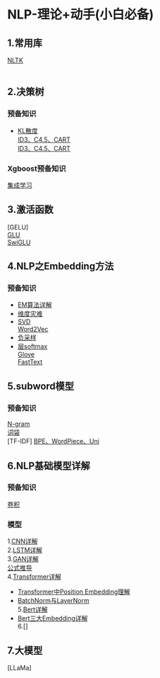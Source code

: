 # NLP-理论+动手(小白必备)
## 1.常用库
[NLTK](https://www.nltk.org/)<br>
[]()<br>
## 2.决策树
### 预备知识
* [KL散度](https://zhuanlan.zhihu.com/p/100676922)<br>
[ID3、C4.5、CART](https://zhuanlan.zhihu.com/p/85731206)<br>
[ID3、C4.5、CART](https://zhuanlan.zhihu.com/p/139523931)<br>
### Xgboost预备知识
[集成学习](https://zhuanlan.zhihu.com/p/39920405)<br>

## 3.激活函数
[GELU]<br>
[GLU]()<br>
[SwiGLU](https://zhuanlan.zhihu.com/p/650237644)
## 4.NLP之Embedding方法
### 预备知识
* [EM算法详解](https://zhuanlan.zhihu.com/p/40991784)<br>
* [维度灾难](https://www.zhihu.com/question/27836140)<br>
* [SVD](https://zhuanlan.zhihu.com/p/29846048)<br>
[Word2Vec]()<br>
* [负采样](https://zhuanlan.zhihu.com/p/39684349#:~:text=%E8%B4%9F%E9%87%87%E6%A0%B7%EF%BC%88negative%20sampling%EF%BC%89%20%E8%A7%A3%E5%86%B3%E4%BA%86%E8%BF%99%E4%B8%AA%E9%97%AE%E9%A2%98%EF%BC%8C%E5%AE%83%E6%98%AF%E7%94%A8%E6%9D%A5%E6%8F%90%E9%AB%98%E8%AE%AD%E7%BB%83%E9%80%9F%E5%BA%A6%E5%B9%B6%E4%B8%94%E6%94%B9%E5%96%84%E6%89%80%E5%BE%97%E5%88%B0%E8%AF%8D%E5%90%91%E9%87%8F%E7%9A%84%E8%B4%A8%E9%87%8F%E7%9A%84%E4%B8%80%E7%A7%8D%E6%96%B9%E6%B3%95%E3%80%82,%E4%B8%8D%E5%90%8C%E4%BA%8E%E5%8E%9F%E6%9C%AC%E6%AF%8F%E4%B8%AA%E8%AE%AD%E7%BB%83%E6%A0%B7%E6%9C%AC%E6%9B%B4%E6%96%B0%E6%89%80%E6%9C%89%E7%9A%84%E6%9D%83%E9%87%8D%EF%BC%8C%20%E8%B4%9F%E9%87%87%E6%A0%B7%E6%AF%8F%E6%AC%A1%E8%AE%A9%E4%B8%80%E4%B8%AA%E8%AE%AD%E7%BB%83%E6%A0%B7%E6%9C%AC%E4%BB%85%E4%BB%85%E6%9B%B4%E6%96%B0%E4%B8%80%E5%B0%8F%E9%83%A8%E5%88%86%E7%9A%84%E6%9D%83%E9%87%8D%20%EF%BC%8C%E8%BF%99%E6%A0%B7%E5%B0%B1%E4%BC%9A%E9%99%8D%E4%BD%8E%E6%A2%AF%E5%BA%A6%E4%B8%8B%E9%99%8D%E8%BF%87%E7%A8%8B%E4%B8%AD%E7%9A%84%E8%AE%A1%E7%AE%97%E9%87%8F%E3%80%82)<br>
* [层softmax](https://zhuanlan.zhihu.com/p/612506559)<br>
[Glove]()<br>
[FastText]()<br>
## 5.subword模型
### 预备知识
[N-gram](https://zhuanlan.zhihu.com/p/32829048)<br>
[词袋]()<br>
[TF-IDF]
[BPE、WordPiece、Uni]()<br>
## 6.NLP基础模型详解
### 预备知识
[卷积](https://blog.csdn.net/weixin_44826203/article/details/126505670)<br>
### 模型
1.[CNN详解](https://zhuanlan.zhihu.com/p/115740415)<br>
2.[LSTM详解]()<br>
3.[GAN详解](https://zhuanlan.zhihu.com/p/28853704)<br>
  [公式推导](https://zhuanlan.zhihu.com/p/78777020)<br>
4.[Transformer详解](https://zhuanlan.zhihu.com/p/338817680)<br>
* [Transformer中Position Embedding理解](https://www.zhihu.com/question/347678607)<br>
* [BatchNorm与LayerNorm](https://zhuanlan.zhihu.com/p/74516930)<br>
5.[Bert详解](https://zhuanlan.zhihu.com/p/98855346)<br>
* [Bert三大Embedding详解](https://blog.csdn.net/weixin_48185819/article/details/122042452)<br>
6.[]
## 7.大模型
[LLaMa]




